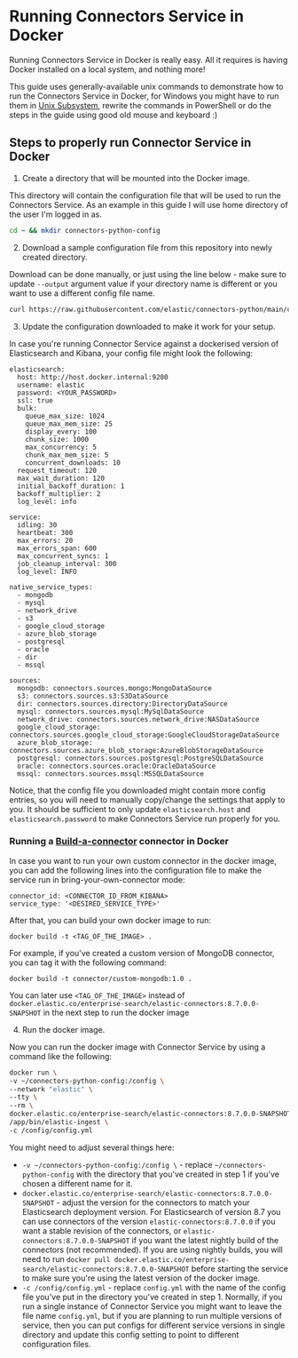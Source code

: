 # Running Connectors Service in Docker

Running Connectors Service in Docker is really easy. All it requires is having Docker installed on a local system, and nothing more!

This guide uses generally-available unix commands to demonstrate how to run the Connectors Service in Docker, for Windows you might have to run them in [Unix Subsystem](https://learn.microsoft.com/en-us/windows/wsl/about), rewrite the commands in PowerShell or do the steps in the guide using good old mouse and keyboard :)

## Steps to properly run Connector Service in Docker

1. Create a directory that will be mounted into the Docker image.

This directory will contain the configuration file that will be used to run the Connectors Service. As an example in this guide I will use home directory of the user I'm logged in as.

```sh
cd ~ && mkdir connectors-python-config
```

2. Download a sample configuration file from this repository into newly created directory.

Download can be done manually, or just using the line below - make sure to update `--output` argument value if your directory name is different or you want to use a different config file name.

```sh
curl https://raw.githubusercontent.com/elastic/connectors-python/main/config.yml --output ~/connectors-python-config/config.yml
```

3. Update the configuration downloaded to make it work for your setup.

In case you're running Connector Service against a dockerised version of Elasticsearch and Kibana, your config file might look the following:

```
elasticsearch:
  host: http://host.docker.internal:9200
  username: elastic
  password: <YOUR_PASSWORD>
  ssl: true
  bulk:
    queue_max_size: 1024
    queue_max_mem_size: 25
    display_every: 100
    chunk_size: 1000
    max_concurrency: 5
    chunk_max_mem_size: 5
    concurrent_downloads: 10
  request_timeout: 120
  max_wait_duration: 120
  initial_backoff_duration: 1
  backoff_multiplier: 2
  log_level: info

service:
  idling: 30
  heartbeat: 300
  max_errors: 20
  max_errors_span: 600
  max_concurrent_syncs: 1
  job_cleanup_interval: 300
  log_level: INFO

native_service_types:
  - mongodb
  - mysql
  - network_drive
  - s3
  - google_cloud_storage
  - azure_blob_storage
  - postgresql
  - oracle
  - dir
  - mssql

sources:
  mongodb: connectors.sources.mongo:MongoDataSource
  s3: connectors.sources.s3:S3DataSource
  dir: connectors.sources.directory:DirectoryDataSource
  mysql: connectors.sources.mysql:MySqlDataSource
  network_drive: connectors.sources.network_drive:NASDataSource
  google_cloud_storage: connectors.sources.google_cloud_storage:GoogleCloudStorageDataSource
  azure_blob_storage: connectors.sources.azure_blob_storage:AzureBlobStorageDataSource
  postgresql: connectors.sources.postgresql:PostgreSQLDataSource
  oracle: connectors.sources.oracle:OracleDataSource
  mssql: connectors.sources.mssql:MSSQLDataSource
```

Notice, that the config file you downloaded might contain more config entries, so you will need to manually copy/change the settings that apply to you. It should be sufficient to only update `elasticsearch.host` and `elasticsearch.password` to make Connectors Service run properly for you.

### Running a [Build-a-connector](https://www.elastic.co/guide/en/enterprise-search/current/build-connector.html#build-connector-usage) connector in Docker

In case you want to run your own custom connector in the docker image, you can add the following lines into the configuration file to make the service run in bring-your-own-connector mode:

```
connector_id: <CONNECTOR_ID_FROM_KIBANA>
service_type: '<DESIRED_SERVICE_TYPE>'
```

After that, you can build your own docker image to run:

```
docker build -t <TAG_OF_THE_IMAGE> .
```

For example, if you've created a custom version of MongoDB connector, you can tag it with the following command:

```
docker build -t connector/custom-mongodb:1.0 .
```

You can later use `<TAG_OF_THE_IMAGE>` instead of `docker.elastic.co/enterprise-search/elastic-connectors:8.7.0.0-SNAPSHOT` in the next step to run the docker image

4. Run the docker image.

Now you can run the docker image with Connector Service by using a command like the following:

```sh
docker run \
-v ~/connectors-python-config:/config \
--network "elastic" \
--tty \
--rm \
docker.elastic.co/enterprise-search/elastic-connectors:8.7.0.0-SNAPSHOT \
/app/bin/elastic-ingest \
-c /config/config.yml
```

You might need to adjust several things here:
- `-v ~/connectors-python-config:/config \` - replace `~/connectors-python-config` with the directory that you've created in step 1 if you've chosen a different name for it.
- `docker.elastic.co/enterprise-search/elastic-connectors:8.7.0.0-SNAPSHOT` - adjust the version for the connectors to match your Elasticsearch deployment version. For Elasticsearch of version 8.7 you can use connectors of the version `elastic-connectors:8.7.0.0` if you want a stable revision of the connectors, or `elastic-connectors:8.7.0.0-SNAPSHOT` if you want the latest nightly build of the connectors (not recommended). If you are using nightly builds, you will need to run `docker pull docker.elastic.co/enterprise-search/elastic-connectors:8.7.0.0-SNAPSHOT` before starting the service to make sure you're using the latest version of the docker image.
- `-c /config/config.yml` - replace `config.yml` with the name of the config file you've put in the directory you've created in step 1. Normally, if you run a single instance of Connector Service you might want to leave the file name `config.yml`, but if you are planning to run multiple versions of service, then you can put configs for different service versions in single directory and update this config setting to point to different configuration files.
